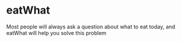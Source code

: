 # eatWhat
Most people will always ask a question about what to eat today, and eatWhat will help you solve this problem
